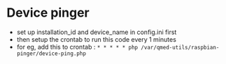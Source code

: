 # Device pinger

- set up installation_id and device_name in config.ini first
- then setup the crontab to run this code every 1 minutes
- for eg, add this to crontab : `* * * * * php /var/qmed-utils/raspbian-pinger/device-ping.php`